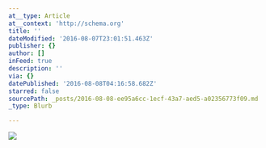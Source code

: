 ```yaml
---
at__type: Article
at__context: 'http://schema.org'
title: ''
dateModified: '2016-08-07T23:01:51.463Z'
publisher: {}
author: []
inFeed: true
description: ''
via: {}
datePublished: '2016-08-08T04:16:58.682Z'
starred: false
sourcePath: _posts/2016-08-08-ee95a6cc-1ecf-43a7-aed5-a02356773f09.md
_type: Blurb

---
```

<article style=""><img src="https://the-grid-user-content.s3-us-west-2.amazonaws.com/46bb53e6-6496-4315-8bfb-b3725ea1a0d7.jpg" /></article>
